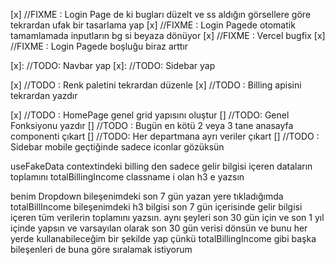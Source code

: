 [x] //FIXME : Login Page de ki bugları düzelt ve ss aldığın görsellere göre tekrardan ufak bir tasarlama yap
[x] //FIXME : Login Pagede otomatik tamamlamada inputların bg si beyaza dönüyor
[x] //FIXME : Vercel bugfix
[x] //FIXME : Login Pagede boşluğu biraz arttır

[x]: //TODO: Navbar yap
[x]: //TODO: Sidebar yap

[x] //TODO : Renk paletini tekrardan düzenle
[x] //TODO : Billing apisini tekrardan yazdır

[x] //TODO : HomePage genel grid yapısını oluştur
[] //TODO: Genel Fonksiyonu yazdır
[] //TODO : Bugün en kötü 2 veya 3 tane anasayfa componenti çıkart
[] //TODO: Her departmana ayrı veriler çıkart
[] //TODO : Sidebar mobile geçtiğinde sadece iconlar gözüksün

useFakeData contextindeki billing den sadece gelir bilgisi içeren dataların toplamını totalBillingIncome classname i olan h3 e yazsın

benim Dropdown bileşenimdeki son 7 gün yazan yere tıkladığımda totalBillIncome bileşenimdeki h3 bilgisi son 7 gün içerisinde gelir bilgisi içeren tüm verilerin toplamını yazsın. aynı şeyleri son 30 gün için ve son 1 yıl içinde yapsın ve varsayılan olarak son 30 gün verisi dönsün ve bunu her yerde kullanabileceğim bir şekilde yap çünkü totalBillingIncome gibi başka bileşenleri de buna göre sıralamak istiyorum
